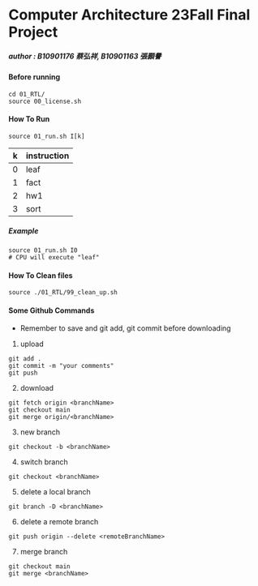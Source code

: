 # Computer Architecture 23Fall Final Project

##### author : B10901176 蔡弘祥, B10901163 張顥譽

#### Before running

```shell
cd 01_RTL/
source 00_license.sh
```
#### How To Run

```shell
source 01_run.sh I[k]
```

|k      |instruction|
|-------|-----------|
|0      |leaf       |
|1      |fact       |
|2      |hw1        |
|3      |sort       |

##### Example

```shell
source 01_run.sh I0
# CPU will execute "leaf"
```



#### How To Clean files

```shell
source ./01_RTL/99_clean_up.sh
```

#### Some Github Commands

* Remember to save and git add, git commit before downloading

1. upload

```shell
git add .
git commit -m "your comments"
git push
```

2. download

```shell
git fetch origin <branchName>
git checkout main
git merge origin/<branchName>
```

3. new branch

```shell
git checkout -b <branchName>
```

4. switch branch

```shell
git checkout <branchName>
```

5. delete a local branch

 ```shell
 git branch -D <branchName>
 ```

6. delete a remote branch

 ```shell
 git push origin --delete <remoteBranchName>
 ```

7. merge branch

```shell
git checkout main
git merge <branchName>
```

